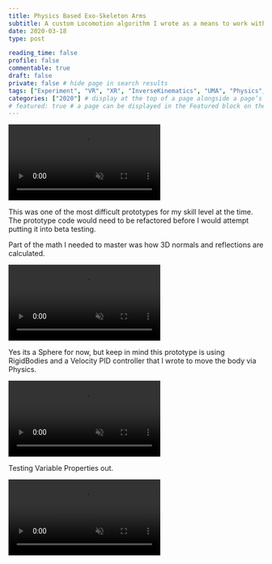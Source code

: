 ```yaml
---
title: Physics Based Exo-Skeleton Arms
subtitle: A custom Locomotion algorithm I wrote as a means to work with physics bodies and handle dynamic movement like running along walls
date: 2020-03-18
type: post

reading_time: false
profile: false
commentable: true
draft: false
private: false # hide page in search results
tags: ["Experiment", "VR", "XR", "InverseKinematics", "UMA", "Physics", "Unity"]
categories: ["2020"] # display at the top of a page alongside a page’s metadata
# featured: true # a page can be displayed in the Featured block on the homepage. This is useful for sticky, announcement blog posts or selected publications etc.
---
```

<div class="video_thing">
    <video muted autoplay="" name="media" loop=""><source src="https://raw.githack.com/Denchyaknow/GitSite_Dencho/Develop/assets/media/projects/PhysicsBasedLocomotion/XRLog_2020_195.webm" type="video/mp4"></video>
</div>

<!--more-->

<p>This was one of the most difficult prototypes for my skill level at the time. The prototype code would need to be refactored before I would attempt putting it into beta testing.</p>

<p>Part of the math I needed to master was how 3D normals and reflections are calculated.</p>

<div class="video_thing">
    <video muted autoplay="" name="media1" loop=""><source src="https://raw.githack.com/Denchyaknow/GitSite_Dencho/Develop/assets/media/projects/PhysicsBasedLocomotion/XRLog_2020_180.webm" type="video/mp4"></video>
</div>

<p>Yes its a Sphere for now, but keep in mind this prototype is using RigidBodies and a Velocity PID controller that I wrote to move the body via Physics.</p>

<div class="video_thing">
    <video muted autoplay="" name="media1" loop=""><source src="https://raw.githack.com/Denchyaknow/GitSite_Dencho/Develop/assets/media/projects/PhysicsBasedLocomotion/XRLog_2020_180.webm" type="video/mp4"></video>
</div>

<p>Testing Variable Properties out.</p>

<div class="video_thing">
    <video muted autoplay="" name="media1" loop=""><source src="https://raw.githack.com/Denchyaknow/GitSite_Dencho/Develop/assets/media/projects/PhysicsBasedLocomotion/XRLog_2020_192.webm" type="video/mp4"></video>
</div>

